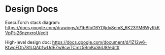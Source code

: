 # Design Docs

ExecuTorch stack diagram: https://docs.google.com/drawings/d/1bBIbG6YDIjdx8emS_6K23YM6WyRkKVpPt-26nznxroU/edit

High-level design doc: https://docs.google.com/document/d/1Z12w6-KtwoFDh781LQAbfwUdEZw9cwTCmz5BmKuS6U8/edit#
